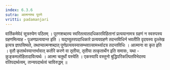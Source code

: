 ```yaml
---
index: 6.3.6
sutra: आत्मनश्च पूरणे
vritti: padamanjari
---
```


  वार्तिकमेवेदं सूत्ररुपेण पठितम् । पूरणशब्दस्य स्वरितत्वातदधिकारविहितानां प्रत्ययानामत्र ग्रहणं न स्वरुपस्य ग्रहणमित्याह - पॄअणप्रत्ययान्त इति । यद्यप्युतरपदाधिकारे प्रत्ययग्रहणे तदन्तविधिर्न भवतीति दृदयस्य दृल्लेख इत्यत्र ज्ञापयिष्यते, तथाप्यात्मन्शब्दात् पूर्णप्रत्ययस्यासम्भवात्सामर्थ्यादत्र तदन्तविधिः । आत्माना वा कृत इति । वृतौ कृतार्थस्यान्तर्भावात् कर्तरि करणे वा तृतीया, तृतीया तत्कृतार्थेन इति समासः, यथा - कुङ्कमलोहितादावित्यर्थः ।  आत्मा चतुर्थो यस्येति । एकस्यापि वस्तुनो बुद्धिपरिकल्पितविभेदस्य वतिपदार्थत्वम्, तान्यपदार्थत्वं चाविरुद्धम् ॥
